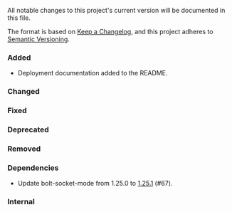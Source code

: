 All notable changes to this project's current version will be documented in this file.

The format is based on [Keep a Changelog](https://keepachangelog.com/en/1.0.0/), and this project adheres
to [Semantic Versioning](https://semver.org/spec/v2.0.0.html).

### Added

- Deployment documentation added to the README.

### Changed

### Fixed

### Deprecated

### Removed

### Dependencies

- Update bolt-socket-mode from 1.25.0 to [1.25.1](https://github.com/slackapi/java-slack-sdk/releases/tag/v1.25.1) (#67).

### Internal
